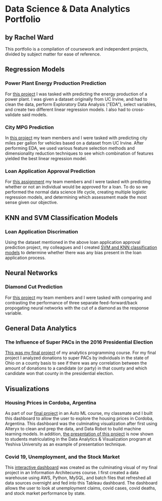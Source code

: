 # Data Science & Data Analytics Portfolio 
## by Rachel Ward

This portfolio is a compilation of coursework and independent projects, divided by subject matter for ease of reference.

## Regression Models

### Power Plant Energy Production Prediction
For [this project](https://github.com/rachelward617/DAV-6150/blob/master/R_Ward_M2_Assn.ipynb) I was tasked with predicting the energy production of a power plant. I was given a dataset originally from UC Irvine, and had to clean the data, perform Exploratory Data Analysis ("EDA"), select variables, and create two different linear regression models. I also had to cross-validate said models.

### City MPG Prediction
In [this project](https://github.com/rachelward617/DAV-6150/blob/master/S_Ferrari_M_Vizelman_R_Ward_M4_Assn_v5.ipynb) my team members and I were tasked with predicting city miles per gallon for vehicles based on a dataset from UC Irvine. After performing EDA, we used various feature selection methods and dimensionality reduction techniques to see which combination of features yielded the best linear regression model.

### Loan Application Approval Prediction
For [this assignment](https://github.com/rachelward617/DAV-6150/blob/master/S_Ferrari_M_Vizelman_R_Ward_M7_Assn.ipynb) my team members and I were tasked with predicting whether or not an individual would be approved for a loan. To do so we performed the normal data science life cycle, creating multiple logistic regression models, and determining which assessment made the most sense given our objective. 

## KNN and SVM Classification Models

### Loan Application Discrimation
Using the dataset mentioned in the above loan application approval prediction project, my colleagues and I created [SVM and KNN classification models](https://github.com/rachelward617/DAV-6150/blob/master/S_Ferrari_M_Vizelman_R_Ward_M8_Assn.ipynb) to determine whether there was any bias present in the loan application process. 

## Neural Networks

### Diamond Cut Prediction
For [this project](https://github.com/rachelward617/DAV-6150/blob/master/S_Ferrari_M_Vizelman_R_Ward_M13_Assn.ipynb) my team members and I were tasked with comparing and contrasting the performance of three separate feed-forward/back propogating neural networks with the cut of a diamond as the response variable.

## General Data Analytics

### The Influence of Super PACs in the 2016 Presidential Election
[This was my final project](https://github.com/rachelward617/DAV-5400/blob/master/R_Ward_FinalProject_FINAL.ipynb) of my analytics programming course. For my final project I analyzed donations to super PACs by individuals in the state of Ohio on a county basis to see if there was any correlation between the amount of donations to a candidate (or party) in that county and which candidate won that county in the presidential election.

## Visualizations

### Housing Prices in Cordoba, Argentina
As part of our [final project](https://public.tableau.com/app/profile/rachel.ward3031/viz/R_Ward_J_Ruggiero_Final_Project_Tableau/Dashboard) in an Auto ML course, my classmate and I built this dashboard to allow the user to explore the housing prices in Cordoba, Argentina. This dashboard was the culminating visualization after first using Alteryx to clean and prep the data, and Data Robot to build machine learning models. In addition, [the presentation of this project](https://www.youtube.com/watch?v=yZ-wYqiKCfE) is now shown to students matriculating in the Data Analytics & Visualization program at Yeshiva University as an example of presentation technique. 

### Covid 19, Unemployment, and the Stock Market
This [interactive dashboard](https://public.tableau.com/app/profile/rachel.ward3031/viz/UnitedStatesCovid19UnemploymenttheStockMarket/Dashboard) was created as the culminating visual of my final project in an Information Architecures course. I first created a data warehouse using AWS, Python, MySQL, and batch files that refreshed all data sources overnight and fed into this Tableau dashboard. The dashboard allows the user to look at unemployment claims, covid cases, covid deaths, and stock market performance by state.
